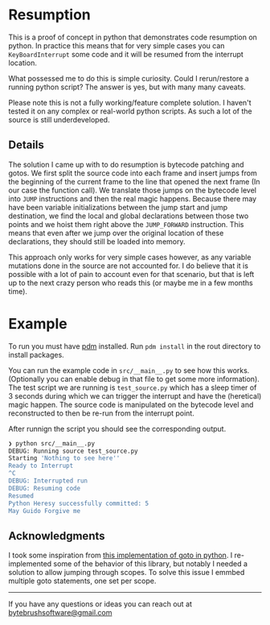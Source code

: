 # Resumption

This is a proof of concept in python that demonstrates code resumption on python. In practice this means that for very simple cases you can `KeyBoardInterrupt` some code and it will be resumed from the interrupt location.

What possessed me to do this is simple curiosity. Could I rerun/restore a running python script? The answer is yes, but with many many caveats.

Please note this is not a fully working/feature complete solution. I haven't tested it on any complex or real-world python scripts. As such a lot of the source is still underdeveloped.

## Details

The solution I came up with to do resumption is bytecode patching and gotos. We first split the source code into each frame and insert jumps from the beginning of the current frame to the line that opened the next frame (In our case the function call). We translate those jumps on the bytecode level into `JUMP` instructions and then the real magic happens. Because there may have been variable initializations between the jump start and jump destination, we find the local and global declarations between those two points and we hoist them right above the `JUMP_FORWARD` instruction. This means that even after we jump over the original location of these declarations, they should still be loaded into memory.

This approach only works for very simple cases however, as any variable mutations done in the source are not accounted for. I do believe that it is possible with a lot of pain to account even for that scenario, but that is left up to the next crazy person who reads this (or maybe me in a few months time).

# Example

To run you must have [pdm](https://pdm-project.org/en/latest/) installed. Run `pdm install` in the rout directory to install packages.

You can run the example code in `src/__main__.py` to see how this works. (Optionally you can enable debug in that file to get some more information). The test script we are running is `test_source.py` which has a sleep timer of 3 seconds during which we can trigger the interrupt and have the (heretical) magic happen. The source code is manipulated on the bytecode level and reconstructed to then be re-run from the interrupt point.

After runnign the script you should see the corresponding output.

```bash
❯ python src/__main__.py
DEBUG: Running source test_source.py
Starting 'Nothing to see here''
Ready to Interrupt
^C
DEBUG: Interrupted run
DEBUG: Resuming code
Resumed
Python Heresy successfully committed: 5
May Guido Forgive me
```

## Acknowledgments

I took some inspiration from [this implementation of goto in python](https://github.com/cdjc/goto). I re-implemented some of the behavior of this library, but notably I needed a solution to allow jumping through scopes. To solve this issue I emmbed multiple goto statements, one set per scope.


---
If you have any questions or ideas you can reach out at bytebrushsoftware@gmail.com